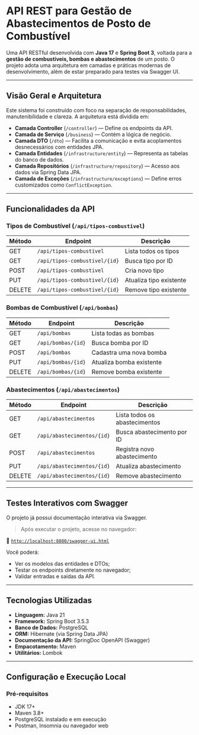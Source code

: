 # API REST para Gestão de Abastecimentos de Posto de Combustível

Uma API RESTful desenvolvida com **Java 17** e **Spring Boot 3**, voltada para a **gestão de combustíveis, bombas e abastecimentos** de um posto. O projeto adota uma arquitetura em camadas e práticas modernas de desenvolvimento, além de estar preparado para testes via Swagger UI.

---

## Visão Geral e Arquitetura

Este sistema foi construído com foco na separação de responsabilidades, manutenibilidade e clareza. A arquitetura está dividida em:

- **Camada Controller** (`/controller`) — Define os endpoints da API.
- **Camada de Serviço** (`/business`) — Contém a lógica de negócio.
- **Camada DTO** (`/dto`) — Facilita a comunicação e evita acoplamentos desnecessários com entidades JPA.
- **Camada Entidades** (`/infrastructure/entity`) — Representa as tabelas do banco de dados.
- **Camada Repositórios** (`/infrastructure/repository`) — Acesso aos dados via Spring Data JPA.
- **Camada de Exceções** (`/infrastructure/exceptions`) — Define erros customizados como `ConflictException`.

---

## Funcionalidades da API

### Tipos de Combustível (`/api/tipos-combustivel`)
| Método | Endpoint                     | Descrição                      |
|--------|------------------------------|--------------------------------|
| GET    | `/api/tipos-combustivel`     | Lista todos os tipos           |
| GET    | `/api/tipos-combustivel/{id}`| Busca tipo por ID              |
| POST   | `/api/tipos-combustivel`     | Cria novo tipo                 |
| PUT    | `/api/tipos-combustivel/{id}`| Atualiza tipo existente        |
| DELETE | `/api/tipos-combustivel/{id}`| Remove tipo existente          |

### Bombas de Combustível (`/api/bombas`)
| Método | Endpoint            | Descrição                      |
|--------|---------------------|--------------------------------|
| GET    | `/api/bombas`       | Lista todas as bombas          |
| GET    | `/api/bombas/{id}`  | Busca bomba por ID             |
| POST   | `/api/bombas`       | Cadastra uma nova bomba        |
| PUT    | `/api/bombas/{id}`  | Atualiza bomba existente       |
| DELETE | `/api/bombas/{id}`  | Remove bomba existente         |

### Abastecimentos (`/api/abastecimentos`)
| Método | Endpoint                  | Descrição                      |
|--------|---------------------------|--------------------------------|
| GET    | `/api/abastecimentos`     | Lista todos os abastecimentos |
| GET    | `/api/abastecimentos/{id}`| Busca abastecimento por ID    |
| POST   | `/api/abastecimentos`     | Registra novo abastecimento   |
| PUT    | `/api/abastecimentos/{id}`| Atualiza abastecimento        |
| DELETE | `/api/abastecimentos/{id}`| Remove abastecimento          |

---

## Testes Interativos com Swagger

O projeto já possui documentação interativa via Swagger.

> Após executar o projeto, acesse no navegador:

🔗 [`http://localhost:8080/swagger-ui.html`](http://localhost:8080/swagger-ui.html)

Você poderá:
- Ver os modelos das entidades e DTOs;
- Testar os endpoints diretamente no navegador;
- Validar entradas e saídas da API.

---

## Tecnologias Utilizadas

- **Linguagem:** Java 21
- **Framework:** Spring Boot 3.5.3
- **Banco de Dados:** PostgreSQL
- **ORM:** Hibernate (via Spring Data JPA)
- **Documentação da API:** SpringDoc OpenAPI (Swagger)
- **Empacotamento:** Maven
- **Utilitários:** Lombok

---

## Configuração e Execução Local

### Pré-requisitos

- JDK 17+
- Maven 3.8+
- PostgreSQL instalado e em execução
- Postman, Insomnia ou navegador web
